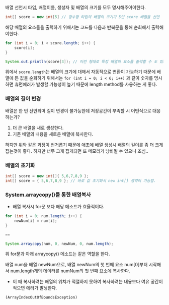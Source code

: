 배열 선언시 타입, 배열이름, 생성자 및 배열의 크기를 모두 명시해주어야한다. 

```java
int[] score = new int[5] // 정수형 타입의 배열의 크기가 5인 score 배열을 선언
```

해당 배열의 요소들을 출력하기 위해서는 코드를 다음과 반복문을 통해 순회해서 출력해야한다.

```java
for (int i = 0; i < score.length; i++) {
    score[i];
}

System.out.println(score[3]); // 이런 형태로 특정 배열의 요소를 출력할 수 도 있다.
```

위에서 `score.length`는 배열의 크기에 대해서 자동적으로 변환이 가능하기 때문에 배열에 든 값을 순회하기 위해서는 `for (int i = 0; i < 6; i++)` 과 같이 숫자를 명시하면 휴먼에러가 발생할 가능성이 높기 때문에 length method를 사용하는 게 좋다.

### 배열의 길이 변경

배열은 한 번 선언되며 길이 변경이 불가능한데 저장공간이 부족할 시 어떤식으로 대응하는가?

1. 더 큰 배열을 새로 생성한다.
2. 기존 배열의 내용을 새로운 배열에 복사한다.

하지만 위와 같은 과정이 번거롭기 때문에 애초에 배열 생성시 배열의 길이를 좀 더 크게 잡는것이 좋다. 하지만 너무 크게 잡게되면 또 메모리가 낭비될 수 있으니 조심..

### 배열의 초기화

```java
int[] score = new int[]{ 5,6,7,8,9 };
int[] score = { 5,6,7,8,9 }; // 바로 값 초기화시 new int[] 생략이 가능함.
```

### System.arraycopy()를 통한 배열복사

- 배열 복사시 for문 보다 해당 메소드가 효율적이다.

```java
for (int i = 0; num.length; i++) {
    newNum[i] = num[i];
}

==

System.arraycopy(num, 0, newNum, 0, num.length);
```

위 for문과 아래 arraycopy() 메소드는 같은 역할을 한다.

배열 num을 배열 newNum으로, 배열 newNum의 첫 번째 요소 num[0]부터 시작해서 num.length개의 데이터를 numNum의 첫 번째 요소에 복사한다.

- 이 때 복사하려는 배열의 위치가 적절하지 못하여 복사하려는 내용보다 여유 공간이 적으면 에러가 발생한다.

`(ArrayIndexOutOfBoundsException)`
